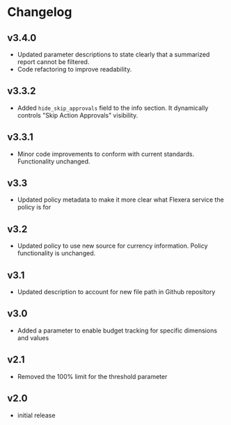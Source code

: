 # Changelog

## v3.4.0

- Updated parameter descriptions to state clearly that a summarized report cannot be filtered.
- Code refactoring to improve readability.

## v3.3.2

- Added `hide_skip_approvals` field to the info section. It dynamically controls "Skip Action Approvals" visibility.

## v3.3.1

- Minor code improvements to conform with current standards. Functionality unchanged.

## v3.3

- Updated policy metadata to make it more clear what Flexera service the policy is for

## v3.2

- Updated policy to use new source for currency information. Policy functionality is unchanged.

## v3.1

- Updated description to account for new file path in Github repository

## v3.0

- Added a parameter to enable budget tracking for specific dimensions and values

## v2.1

- Removed the 100% limit for the threshold parameter

## v2.0

- initial release
